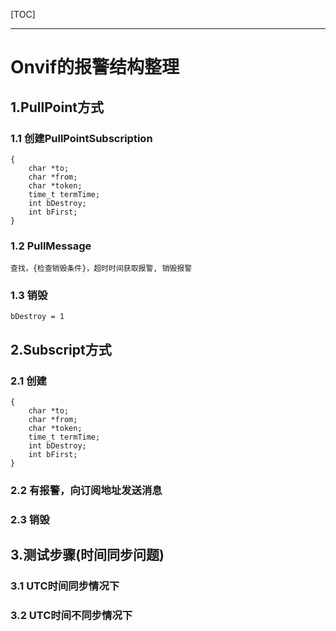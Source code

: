  [TOC]

---

# Onvif的报警结构整理

## 1.PullPoint方式
### 1.1 创建PullPointSubscription
    {
        char *to;
        char *from;
        char *token;
        time_t termTime;
        int bDestroy;
        int bFirst;
    }
### 1.2 PullMessage
    查找，{检查销毁条件}，超时时间获取报警, 销毁报警
### 1.3 销毁
    bDestroy = 1

## 2.Subscript方式
### 2.1 创建
    {
        char *to;
        char *from;
        char *token;
        time_t termTime;
        int bDestroy;
        int bFirst;
    }    
### 2.2 有报警，向订阅地址发送消息 
### 2.3 销毁

## 3.测试步骤(时间同步问题)
### 3.1 UTC时间同步情况下
### 3.2 UTC时间不同步情况下